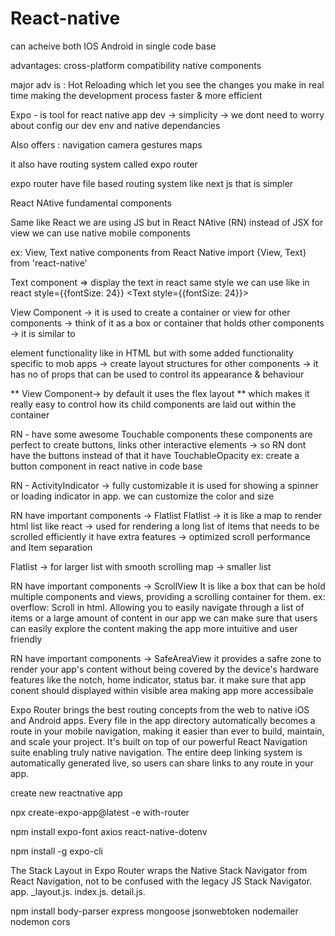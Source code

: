 # React-native

can acheive both IOS Android in single code base

advantages:
cross-platform compatibility
native components

major adv is :
Hot Reloading 
which let you see the changes you make in real time
making the development process faster & more efficient

Expo - is tool for react native app dev -> simplicity -> we dont need to worry about config our dev env and native dependancies

Also offers :
navigation
camera
gestures
maps

it also have routing system called expo router

expo router have file based routing system like next js  that is simpler 

React NAtive fundamental components

Same like React we are using JS but in React NAtive (RN) instead of JSX for view we can use native mobile components

ex: View, Text native components from React Native 
import {View, Text} from 'react-native'

 Text component => display the text in react same style we can use like in react 
 style={{fontSize: 24}}
 <Text  style={{fontSize: 24}}></Text>

 View Component -> it is used to create a container or view for other components
-> think of it as a box or container that holds other components
-> it is similar to <div> element functionality like in HTML but with some added functionality specific to mob apps
<View> -> create layout structures for other components
-> it has no of props that can be used to control its appearance & behaviour

** View Component-> by default it uses the flex layout **
which makes it really easy to control how its child components are laid out within the container


RN - have some awesome Touchable components 
these components are perfect to create
buttons, links other interactive elements -> so RN dont have the buttons instead of that it have TouchableOpacity 
ex: create a button component in react native in code base

RN - ActivityIndicator -> fully customizable
it is used for showing a spinner or loading indicator in app. we can customize the color and size 

RN have important components ->  Flatlist
Flatlist -> it is like a map to render html list like react -> used for rendering a long list of items that needs to be scrolled efficiently
it have extra features -> optimized scroll performance  and Item separation 

Flatlist -> for larger list with smooth scrolling 
map -> smaller list

RN have important components ->  ScrollView 
It is like a box that can be hold multiple components and views, providing a scrolling container for them. 
ex: overflow: Scroll in html. Allowing you to easily navigate through a list of items or a large amount of content in our app
we can make sure that users can easily explore the content making the app more intuitive and user  friendly

RN have important components ->  SafeAreaView
it provides a safre zone to render your app's content without being covered by the device's hardware features like the notch, home indicator, status bar.
it make sure that app conent should displayed within visible area making app more accessibale


Expo Router brings the best routing concepts from the web to native iOS and Android apps. 
Every file in the app directory automatically becomes a route in your mobile navigation, making it easier than ever to build, maintain, and scale your project. 
It's built on top of our powerful React Navigation suite enabling truly native navigation. The entire deep linking system is automatically generated live, so users can share links to any route in your app.

create new reactnative app

npx create-expo-app@latest -e with-router

npm install expo-font axios react-native-dotenv

npm install -g expo-cli

The Stack Layout in Expo Router wraps the Native Stack Navigator from React Navigation, not to be confused with the legacy JS Stack Navigator. app. _layout.js. index.js. detail.js.


npm install body-parser express mongoose jsonwebtoken nodemailer nodemon cors
